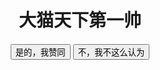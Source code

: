 <!DOCTYPE html>
<html>
<head>
    <meta charset="UTF-8">
    <meta name="viewport" content="width=device-width, initial-scale=1.0">
    <title>大猫天下第一帅</title>
</head>
<body>
    <h1 style="text-align: center;">大猫天下第一帅</h1>
    <div style="text-align: center; margin-top: 20px;">
        <button onclick="alert('你很有眼光！')">是的，我赞同</button>
        <button id="noButton" onclick="shrinkButton()">不，我不这么认为</button>
    </div>
    <script>
        function shrinkButton() {
            var btn = document.getElementById("noButton");
            var size = parseInt(window.getComputedStyle(btn).fontSize);
            if (size > 5) {
                btn.style.fontSize = (size - 2) + "px";
            } else {
                btn.style.display = "none";
            }
        }
    </script>
</body>
</html>
